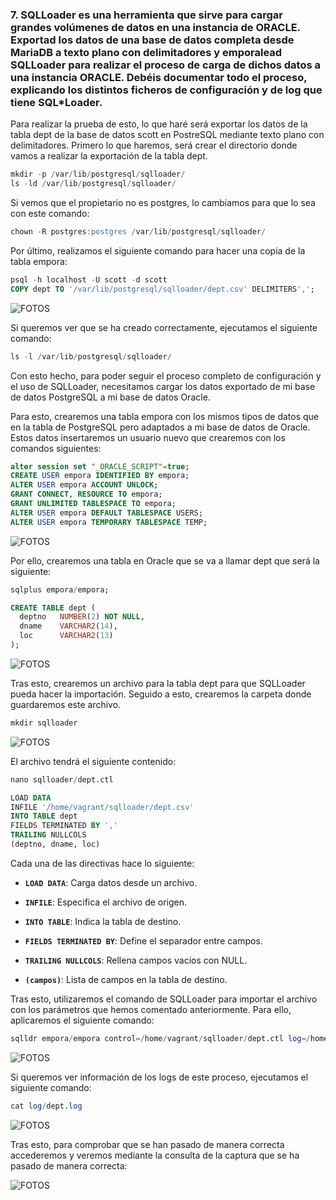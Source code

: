 ### 7. SQLLoader es una herramienta que sirve para cargar grandes volúmenes de datos en una instancia de ORACLE. Exportad los datos de una base de datos completa desde MariaDB a texto plano con delimitadores y emporalead SQLLoader para realizar el proceso de carga de dichos datos a una instancia ORACLE. Debéis documentar todo el proceso, explicando los distintos ficheros de configuración y de log que tiene SQL*Loader.

Para realizar la prueba de esto, lo que haré será exportar los datos de la tabla dept de la base de datos scott en PostreSQL mediante texto plano con delimitadores. Primero lo que haremos, será crear el directorio donde vamos a realizar la exportación de la tabla dept.

```sql
mkdir -p /var/lib/postgresql/sqlloader/
ls -ld /var/lib/postgresql/sqlloader/
```

Si vemos que el propietario no es postgres, lo cambiamos para que lo sea con este comando:

```sql
chown -R postgres:postgres /var/lib/postgresql/sqlloader/
```

Por último, realizamos el siguiente comando para hacer una copia de la tabla empora:

```sql
psql -h localhost -U scott -d scott
COPY dept TO '/var/lib/postgresql/sqlloader/dept.csv' DELIMITERS',';
```

![FOTOS](img/42.png)

Si queremos ver que se ha creado correctamente, ejecutamos el siguiente comando:

```sql
ls -l /var/lib/postgresql/sqlloader/
```

Con esto hecho, para poder seguir el proceso completo de configuración y el uso de SQLLoader, necesitamos cargar los datos exportado de mi base de datos PostgreSQL a mi base de datos Oracle.

Para esto, crearemos una tabla empora con los mismos tipos de datos que en la tabla de PostgreSQL pero adaptados a mi base de datos de Oracle. Estos datos insertaremos un usuario nuevo que crearemos con los comandos siguientes:

```sql
alter session set "_ORACLE_SCRIPT"=true;
CREATE USER empora IDENTIFIED BY empora;
ALTER USER empora ACCOUNT UNLOCK;
GRANT CONNECT, RESOURCE TO empora;
GRANT UNLIMITED TABLESPACE TO empora;
ALTER USER empora DEFAULT TABLESPACE USERS;
ALTER USER empora TEMPORARY TABLESPACE TEMP;
```

![FOTOS](img/43.png)

Por ello, crearemos una tabla en Oracle que se va a llamar dept que será la siguiente:

```sql
sqlplus empora/empora;

CREATE TABLE dept (
  deptno   NUMBER(2) NOT NULL,
  dname    VARCHAR2(14),
  loc      VARCHAR2(13)
);
```

![FOTOS](img/44.png)

Tras esto, crearemos un archivo para la tabla dept para que SQLLoader pueda hacer la importación. Seguido a esto, crearemos la carpeta donde guardaremos este archivo.

```sql
mkdir sqlloader
```

![FOTOS](img/45.png)

El archivo tendrá el siguiente contenido:

```sql
nano sqlloader/dept.ctl

LOAD DATA
INFILE '/home/vagrant/sqlloader/dept.csv'
INTO TABLE dept
FIELDS TERMINATED BY ','
TRAILING NULLCOLS
(deptno, dname, loc)
```

Cada una de las directivas hace lo siguiente:

- **`LOAD DATA`**: Carga datos desde un archivo.

- **`INFILE`**: Especifica el archivo de origen.

- **`INTO TABLE`**: Indica la tabla de destino.

- **`FIELDS TERMINATED BY`**: Define el separador entre campos.

- **`TRAILING NULLCOLS`**: Rellena campos vacíos con NULL.

- **`(campos)`**: Lista de campos en la tabla de destino.

Tras esto, utilizaremos el comando de SQLLoader para importar el archivo con los parámetros que hemos comentado anteriormente. Para ello, aplicaremos el siguiente comando:

```sql
sqlldr empora/empora control=/home/vagrant/sqlloader/dept.ctl log=/home/vagrant/log/dept.log
```

![FOTOS](img/46.png)


Si queremos ver información de los logs de este proceso, ejecutamos el siguiente comando:

```sql
cat log/dept.log
```

![FOTOS](img/47.png)

Tras esto, para comprobar que se han pasado de manera correcta accederemos y veremos mediante la consulta de la captura que se ha pasado de manera correcta:

![FOTOS](img/48.png)